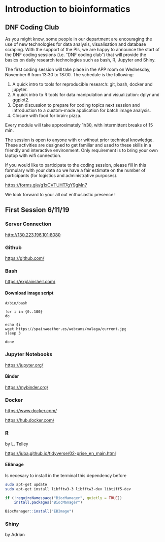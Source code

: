 # Introduction to bioinformatics 

## DNF Coding Club


As you might know, some people in our department are encouraging the use of new technologies for data analysis, visualisation and database scraping. With the support of the PIs, we are happy to announce the start of the DNF coding sessions (i.e. “DNF coding club”) that will provide the basics on daily research technologies such as bash, R, Jupyter and Shiny. 

The first coding session will take place in the APP room on Wednesday, November 6 from 13:30 to 18:00. The schedule is the following:

1. A quick intro to tools for reproducible research: git, bash, docker and jupyter.
2. A quick intro to R tools for data manipulation and visualization: dplyr and ggplot2.
3. Open discussion to prepare for coding topics next session and introduction to a custom-made application for batch image analysis.
4. Closure with food for brain: pizza.

Every module will take approximately 1h30, with intermittent breaks of 15 min.

The session is open to anyone with or without prior technical knowledge. These activities are designed to get familiar and used to these skills in a friendly and interactive environment. Only requirement is to bring your own laptop with wifi connection.

If you would like to participate to the coding session, please fill in this formulary with your data so we have a fair estimate on the number of participants (for logistics and administrative purposes). 

https://forms.gle/g1xCVTUHT7gY9gMn7

We look forward to your all out enthusiastic presence!

## First Session 6/11/19

### Server Connection
http://130.223.196.101:8080

### Github 
https://github.com/

### Bash 
https://explainshell.com/

#### Download image script

```
#/bin/bash

for i in {0..100}
do

echo $i
wget https://spainweather.es/webcams/malaga/current.jpg
sleep 3

done
```

### Jupyter Notebooks
https://jupyter.org/

#### Binder
https://mybinder.org/

### Docker
https://www.docker.com/

https://hub.docker.com/

### R 
by L. Telley

https://juba.github.io/tidyverse/02-prise_en_main.html

#### EBImage

Is necesary to install in the terminal this dependency before

```bash
sudo apt-get update
sudo apt-get install libfftw3-3 libfftw3-dev libtiff5-dev
```

```R
if (!requireNamespace("BiocManager", quietly = TRUE))
    install.packages("BiocManager")

BiocManager::install("EBImage")
```

### Shiny

by Adrian
